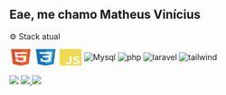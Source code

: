## Eae, me chamo Matheus Vinícius

⚙️ Stack atual 
<div style="display: inline_block">
   <img align="center" alt="HTML" height="30" width="40" src="https://raw.githubusercontent.com/devicons/devicon/master/icons/html5/html5-original.svg">
   <img align="center" alt="CSS" height="30" width="40" src="https://raw.githubusercontent.com/devicons/devicon/master/icons/css3/css3-original.svg">
 <img align="center" alt="Js" height="30" width="40" src="https://raw.githubusercontent.com/devicons/devicon/master/icons/javascript/javascript-plain.svg">
 <img align="center" alt="Mysql" height="30" width="40"
   src="https://cdn.jsdelivr.net/gh/devicons/devicon@latest/icons/mysql/mysql-original.svg">  
   <img align="center" alt="php" height="30" width="40"
    src="https://cdn.jsdelivr.net/gh/devicons/devicon@latest/icons/php/php-original.svg"> 
   <img align="center" alt="laravel" height="30" width="40"
      src="https://cdn.jsdelivr.net/gh/devicons/devicon@latest/icons/laravel/laravel-original.svg">
   <img align="center" alt="tailwind" height="30" width="40"
       src="https://cdn.jsdelivr.net/gh/devicons/devicon@latest/icons/tailwindcss/tailwindcss-original.svg">       
</div>

<div> <br>
  <a href="https://www.instagram.com/v1nicius.m" target="_blank"><img src="https://img.shields.io/badge/-Instagram-%23E4405F?style=for-the-badge&logo=instagram&logoColor=white" target="_blank"></a>
<a href="mailto:mvfs5@discente.ifpe.edu.br?subject=Contato%20via%20Portfólio&body=Olá%20Matheus%2C%20vi%20seu%20portfólio%20e%20gostaria%20de%20falar%20com%20você." title="Me envie um e-mail">
  <img src="https://img.shields.io/badge/-Gmail-%23333?style=for-the-badge&logo=gmail&logoColor=white">
</a>
  <a href="https://www.linkedin.com/in/matheus-vinicius-986885333" target="_blank"><img src="https://img.shields.io/badge/-LinkedIn-%230077B5?style=for-the-badge&logo=linkedin&logoColor=white" target="_blank"></a> 
</div>
